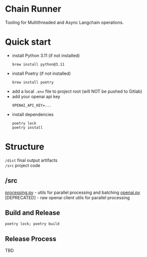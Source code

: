 # Chain Runner

Tooling for Multithreaded and Async Langchain operations.

# Quick start

- install Python 3.11 (if not installed)
    ```shell
    brew install python@3.11
    ```
- install Poetry (if not installed)
    ```shell
    brew install poetry
    ```
- add a local `.env` file to project root (will NOT be pushed to Gitlab)
- add your openai api key
    ```shell
    OPENAI_API_KEY=...
    ```
- install dependencies
  ```shell
  poetry lock
  poetry install
  ```
  
# Structure
 
`/dist` final output artifacts  
`/src` project code

## /src

[processing.py](src/chain_runner/processing.py) - utils for parallel processing and batching
[openai.py](src/chain_runner/openai.py) [DEPRECATED] - raw openai client utils for parallel processing

## Build and Release

```shell
poetry lock; poetry build
```

## Release Process

TBD
